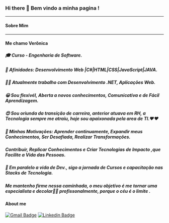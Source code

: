 ### Hi there 👋  Bem vindo a minha pagina !
_____________________________________
#### Sobre Mim
_____________________________________
####   Me chamo Verônica
#####  🎓 Curso -  Engenharia de Software.
#####  🚀 Afinidades: Desenvolvimento Web |C#|HTML|CSS|JavaScript|JAVA.
#####  👩‍🔬 Atualmente trabalho com Desenvolvimento .NET, Aplicações Web.
#####  😀 Sou flexivél, Aberta a novos conhecimentos, Comunicativa e de Fácil Aprendizagem.
#####  😍 Sou oriunda da transição de carreira, anterior atuava em RH, a Tecnologia sempre me atraiu, hoje sou apaixonada pela area de TI.❤❤
#####  💯 Minhas Motivações: Aprender continuamente, Expandir meus Conhecimentos, Ser Desafiada, Realizar Transformações.
#####  Contribuir, Replicar Conhecimentos e Criar Tecnologias de Impacto ,que Facilite a Vida das Pessoas.
#####  📘 Em paralelo a vida de Dev., sigo a jornada de Cursos e capacitação nas Stacks de Tecnologia.  
#####     Me mantenho firme nessa caminhada, o meu objetivo é me tornar uma especialista e decolar🚀🚀 profissonalmente, porque o céu é o limite .

#### About me
[![Gmail Badge](https://img.shields.io/badge/-Gmail-c14438?style=flat-square&logo=Gmail&logoColor=white&link=mailto:silvaverborges@gamil.com)](mailto:silvaverborges@gmail.com)
[![Linkedin Badge](https://img.shields.io/badge/-LinkedIn-blue?style=flat-square&logo=Linkedin&logoColor=white&link=https://www.linkedin.com/in/ver%C3%B4nica-borges-da-silva/)](https://www.linkedin.com/in/ver%C3%B4nica-borges-da-silva/)
 









